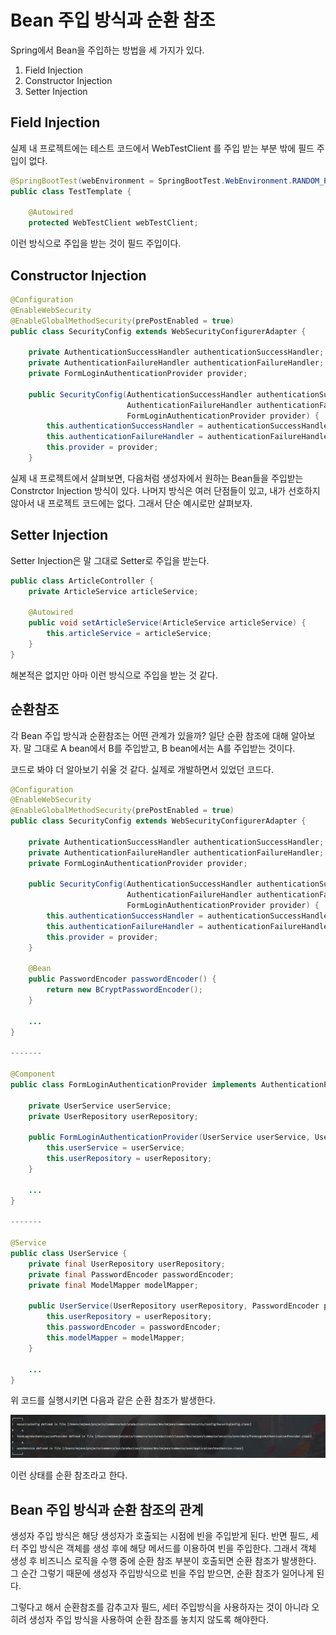 # Bean 주입 방식과 순환 참조

Spring에서 Bean을 주입하는 방법을 세 가지가 있다.

1. Field Injection
2. Constructor Injection
3. Setter Injection

## Field Injection

실제 내 프로젝트에는 테스트 코드에서 WebTestClient 를 주입 받는 부분 밖에 필드 주입이 없다.

```java
@SpringBootTest(webEnvironment = SpringBootTest.WebEnvironment.RANDOM_PORT)
public class TestTemplate {

    @Autowired
    protected WebTestClient webTestClient;
```

이런 방식으로 주입을 받는 것이 필드 주입이다.

## Constructor Injection

```java
@Configuration
@EnableWebSecurity
@EnableGlobalMethodSecurity(prePostEnabled = true)
public class SecurityConfig extends WebSecurityConfigurerAdapter {

    private AuthenticationSuccessHandler authenticationSuccessHandler;
    private AuthenticationFailureHandler authenticationFailureHandler;
    private FormLoginAuthenticationProvider provider;

    public SecurityConfig(AuthenticationSuccessHandler authenticationSuccessHandler,
                          AuthenticationFailureHandler authenticationFailureHandler,
                          FormLoginAuthenticationProvider provider) {
        this.authenticationSuccessHandler = authenticationSuccessHandler;
        this.authenticationFailureHandler = authenticationFailureHandler;
        this.provider = provider;
    }

```

실제 내 프로젝트에서 살펴보면, 다음처럼 생성자에서 원하는 Bean들을 주입받는 Constrctor Injection 방식이 있다. 나머지 방식은 여러 단점들이 있고, 내가 선호하지 않아서 내 프로젝트 코드에는 없다. 그래서 단순 예시로만 살펴보자.

## Setter Injection

Setter Injection은 말 그대로 Setter로 주입을 받는다.

```java
public class ArticleController {
    private ArticleService articleService;

    @Autowired
    public void setArticleService(ArticleService articleService) {
        this.articleService = articleService;
    }
}
```

해본적은 없지만 아마 이런 방식으로 주입을 받는 것 같다.

## 순환참조

각 Bean 주입 방식과 순환참조는 어떤 관계가 있을까? 일단 순환 참조에 대해 알아보자. 말 그대로 A bean에서 B를 주입받고, B bean에서는 A를 주입받는 것이다.

코드로 봐야 더 알아보기 쉬울 것 같다. 실제로 개발하면서 있었던 코드다.

```java
@Configuration
@EnableWebSecurity
@EnableGlobalMethodSecurity(prePostEnabled = true)
public class SecurityConfig extends WebSecurityConfigurerAdapter {

    private AuthenticationSuccessHandler authenticationSuccessHandler;
    private AuthenticationFailureHandler authenticationFailureHandler;
    private FormLoginAuthenticationProvider provider;

    public SecurityConfig(AuthenticationSuccessHandler authenticationSuccessHandler,
                          AuthenticationFailureHandler authenticationFailureHandler,
                          FormLoginAuthenticationProvider provider) {
        this.authenticationSuccessHandler = authenticationSuccessHandler;
        this.authenticationFailureHandler = authenticationFailureHandler;
        this.provider = provider;
    }

    @Bean
    public PasswordEncoder passwordEncoder() {
        return new BCryptPasswordEncoder();
    }

    ...
}

-------

@Component
public class FormLoginAuthenticationProvider implements AuthenticationProvider {

    private UserService userService;
    private UserRepository userRepository;

    public FormLoginAuthenticationProvider(UserService userService, UserRepository userRepository) {
        this.userService = userService;
        this.userRepository = userRepository;
    }

    ...
}

-------

@Service
public class UserService {
    private final UserRepository userRepository;
    private final PasswordEncoder passwordEncoder;
    private final ModelMapper modelMapper;

    public UserService(UserRepository userRepository, PasswordEncoder passwordEncoder, ModelMapper modelMapper) {
        this.userRepository = userRepository;
        this.passwordEncoder = passwordEncoder;
        this.modelMapper = modelMapper;
    }

    ...
}
```

위 코드를 실행시키면 다음과 같은 순환 참조가 발생한다.

![Circular Reference](/2020/assets/img/circular_reference.png)

이런 상태를 순환 참조라고 한다.

## Bean 주입 방식과 순환 참조의 관계

생성자 주입 방식은 해당 생성자가 호출되는 시점에 빈을 주입받게 된다. 반면 필드, 세터 주입 방식은 객체를 생성 후에 해당 메서드를 이용하여 빈을 주입한다. 그래서 객체 생성 후 비즈니스 로직을 수행 중에 순환 참조 부분이 호출되면 순환 참조가 발생한다. 그 순간 그렇기 때문에 생성자 주입방식으로 빈을 주입 받으면, 순환 참조가 일어나게 된다.

그렇다고 해서 순환참조를 감추고자 필드, 세터 주입방식을 사용하자는 것이 아니라 오히려 생성자 주입 방식을 사용하여 순환 참조를 놓치지 않도록 해야한다.
